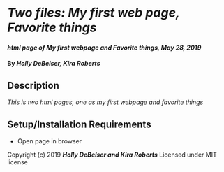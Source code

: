 # _Two files: My first web page, Favorite things_

#### _html page of My first webpage and Favorite things, May 28, 2019_

#### By _**Holly DeBelser, Kira Roberts**_

## Description

_This is two html pages, one as my first webpage and favorite things_

## Setup/Installation Requirements

* Open page in browser


Copyright (c) 2019 **_Holly DeBelser and Kira Roberts_**
Licensed under MIT license 
